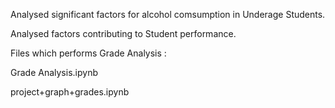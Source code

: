 Analysed significant factors for alcohol comsumption in Underage Students.


Analysed factors contributing to Student performance.

Files which performs Grade Analysis :

Grade Analysis.ipynb

project+graph+grades.ipynb
